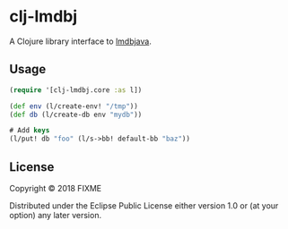 # clj-lmdbj

A Clojure library interface to [lmdbjava](https://github.com/lmdbjava/lmdbjava).

## Usage

```clojure
(require '[clj-lmdbj.core :as l])

(def env (l/create-env! "/tmp"))
(def db (l/create-db env "mydb"))

# Add keys
(l/put! db "foo" (l/s->bb! default-bb "baz"))


```

## License

Copyright © 2018 FIXME

Distributed under the Eclipse Public License either version 1.0 or (at
your option) any later version.
